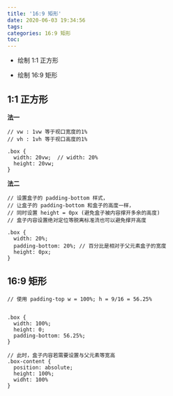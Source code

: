 ```yaml
---
title: '16:9 矩形'
date: 2020-06-03 19:34:56
tags:
categories: 16:9 矩形
toc:
---
```


* 绘制 1:1 正方形

* 绘制 16:9 矩形

<!--more-->

## 1:1 正方形

**法一**

```
// vw : 1vw 等于视口宽度的1%
// vh : 1vh 等于视口高度的1%

.box {
  width: 20vw;  // width: 20%
  height: 20vw;
}
```

**法二**

```
// 设置盒子的 padding-bottom 样式，
// 让盒子的 padding-bottom 和盒子的高度一样，
// 同时设置 height = 0px (避免盒子被内容撑开多余的高度)
// 盒子内容设置绝对定位等脱离标准流也可以避免撑开高度

.box {
  width: 20%;
  padding-bottom: 20%; // 百分比是相对于父元素盒子的宽度
  height: 0px;
}
```

## 16:9 矩形


```
// 使用 padding-top w = 100%; h = 9/16 = 56.25%


.box {
  width: 100%;
  height: 0;
  padding-bottom: 56.25%;
}

// 此时，盒子内容若需要设置与父元素等宽高 
.box-content {
  position: absolute; 
  height: 100%; 
  widht: 100%
}

```

